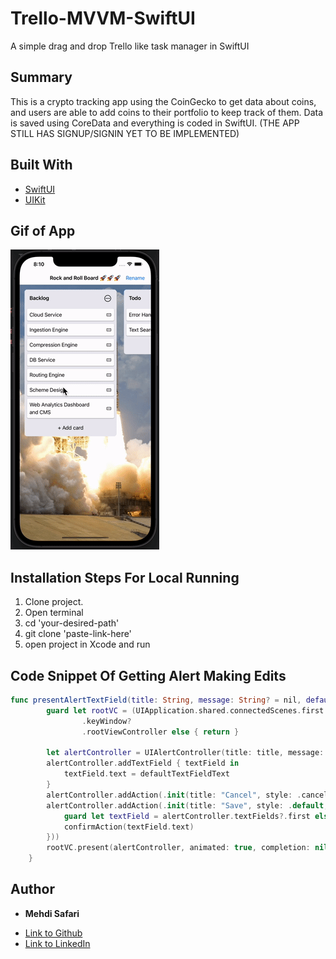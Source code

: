 # Trello-MVVM-SwiftUI
A simple drag and drop Trello like task manager in SwiftUI

## Summary
This is a crypto tracking app using the CoinGecko to get data about coins, and users are able to add coins to their portfolio to keep track of them. Data is saved using CoreData and everything is coded in SwiftUI. (THE APP STILL HAS SIGNUP/SIGNIN YET TO BE IMPLEMENTED)

## Built With
* [SwiftUI](https://developer.apple.com/tutorials/swiftui)
* [UIKit](https://developer.apple.com/documentation/uikit)

## Gif of App
![Gif](./Trello-MVVM-SwiftUI/Assets.xcassets/gif.dataset/gif.gif)

## Installation Steps For Local Running
1. Clone project.
2. Open terminal
3. cd 'your-desired-path'
4. git clone 'paste-link-here'
5. open project in Xcode and run

## Code Snippet Of Getting Alert Making Edits
```swift
func presentAlertTextField(title: String, message: String? = nil, defaultTextFieldText: String? = nil, confirmAction: @escaping (String?) -> ()) {
        guard let rootVC = (UIApplication.shared.connectedScenes.first as? UIWindowScene)?
                .keyWindow?
                .rootViewController else { return }
        
        let alertController = UIAlertController(title: title, message: message, preferredStyle: .alert)
        alertController.addTextField { textField in
            textField.text = defaultTextFieldText
        }
        alertController.addAction(.init(title: "Cancel", style: .cancel) { _ in })
        alertController.addAction(.init(title: "Save", style: .default, handler: { _ in
            guard let textField = alertController.textFields?.first else { return }
            confirmAction(textField.text)
        }))
        rootVC.present(alertController, animated: true, completion: nil)
    }
```


## Author

* **Mehdi Safari**

- [Link to Github](https://github.com/mehdisafari77)
- [Link to LinkedIn](https://www.linkedin.com/in/mehdi-safari-992799142/)
